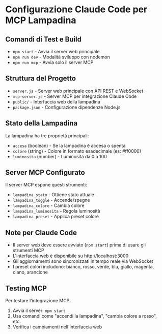 # Configurazione Claude Code per MCP Lampadina

## Comandi di Test e Build
- `npm start` - Avvia il server web principale
- `npm run dev` - Modalità sviluppo con nodemon
- `npm run mcp` - Avvia solo il server MCP

## Struttura del Progetto
- `server.js` - Server web principale con API REST e WebSocket
- `mcp-server.js` - Server MCP per integrazione Claude Code
- `public/` - Interfaccia web della lampadina
- `package.json` - Configurazione dipendenze Node.js

## Stato della Lampadina
La lampadina ha tre proprietà principali:
- `accesa` (boolean) - Se la lampadina è accesa o spenta
- `colore` (string) - Colore in formato esadecimale (es: #ff0000)
- `luminosita` (number) - Luminosità da 0 a 100

## Server MCP Configurato
Il server MCP espone questi strumenti:
- `lampadina_stato` - Ottiene stato attuale
- `lampadina_toggle` - Accende/spegne
- `lampadina_colore` - Cambia colore
- `lampadina_luminosita` - Regola luminosità
- `lampadina_preset` - Applica preset colore

## Note per Claude Code
- Il server web deve essere avviato (`npm start`) prima di usare gli strumenti MCP
- L'interfaccia web è disponibile su http://localhost:3000
- Gli aggiornamenti sono sincronizzati in tempo reale via WebSocket
- I preset colori includono: bianco, rosso, verde, blu, giallo, magenta, ciano, arancione

## Testing MCP
Per testare l'integrazione MCP:
1. Avvia il server: `npm start`
2. Usa comandi come "accendi la lampadina", "cambia colore a rosso", etc.
3. Verifica i cambiamenti nell'interfaccia web